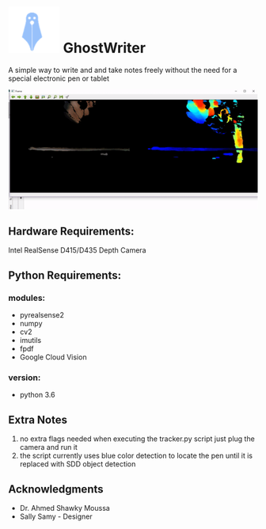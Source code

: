 # ![LOGO](https://github.com/M-Mabrouk/GhostWriter/blob/master/Required%20Multimedia/GP_Logo.png) GhostWriter 

A simple way to write and and take notes freely without the need for a special electronic pen or tablet

![Demo GIF](https://github.com/M-Mabrouk/GhostWriter/blob/master/Required%20Multimedia/FCI_GIF.gif)

## Hardware Requirements:  
Intel RealSense D415/D435 Depth Camera

## Python Requirements: 
### modules:
* pyrealsense2  
* numpy  
* cv2  
* imutils  
* fpdf
* Google Cloud Vision

### version:  
* python 3.6  

## Extra Notes  
1. no extra flags needed when executing the tracker.py script just plug the camera and run it
2. the script currently uses blue color detection to locate the pen until it is replaced with SDD object detection

## Acknowledgments
* Dr. Ahmed Shawky Moussa
* Sally Samy - Designer
